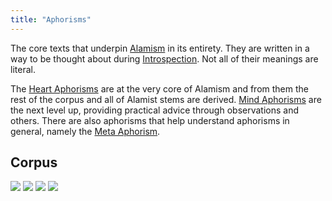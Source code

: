 ```yaml
---
title: "Aphorisms"
---
```


The core texts that underpin [Alamism](Terms/Alamism.md) in its entirety. They are written in a way to be thought about during [Introspection](Terms/Introspection.md). Not all of their meanings are literal.

The [Heart Aphorisms](Aphorisms/Heart%20Aphorisms.md) are at the very core of Alamism and from them the rest of the corpus and all of Alamist stems are derived. [Mind Aphorisms](Aphorisms/Mind%20Aphorisms.md) are the next level up, providing practical advice through observations and others. There are also aphorisms that help understand aphorisms in general, namely the [Meta Aphorism](Aphorisms/Meta%20Aphorism.md).

## Corpus

![](Aphorisms/Heart%20Aphorisms.md#^definition)
![](Aphorisms/Heart%20Aphorisms.md#^observation)
![](Aphorisms/Meta%20Aphorism.md#^aphorism)
![](Aphorisms/Mind%20Aphorisms.md#^balance)
